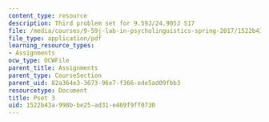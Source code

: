 ```yaml
---
content_type: resource
description: Third problem set for 9.59J/24.905J S17
file: /media/courses/9-59j-lab-in-psycholinguistics-spring-2017/1522b43a998bbe25ad31e469f9ff0730_MIT9_59S17_pset3.pdf
file_type: application/pdf
learning_resource_types:
- Assignments
ocw_type: OCWFile
parent_title: Assignments
parent_type: CourseSection
parent_uid: 82a364e3-3673-96e7-f366-ede5ad09fbb3
resourcetype: Document
title: Pset 3
uid: 1522b43a-998b-be25-ad31-e469f9ff0730
---
```

